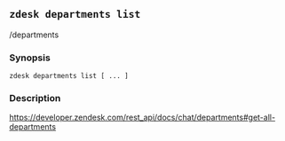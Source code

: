 ## `zdesk departments list`

/departments

### Synopsis

    zdesk departments list [ ... ]

### Description

https://developer.zendesk.com/rest_api/docs/chat/departments#get-all-departments

